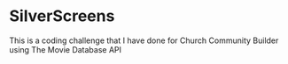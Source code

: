 # SilverScreens
This is a coding challenge that I have done for Church Community Builder using The Movie Database API
